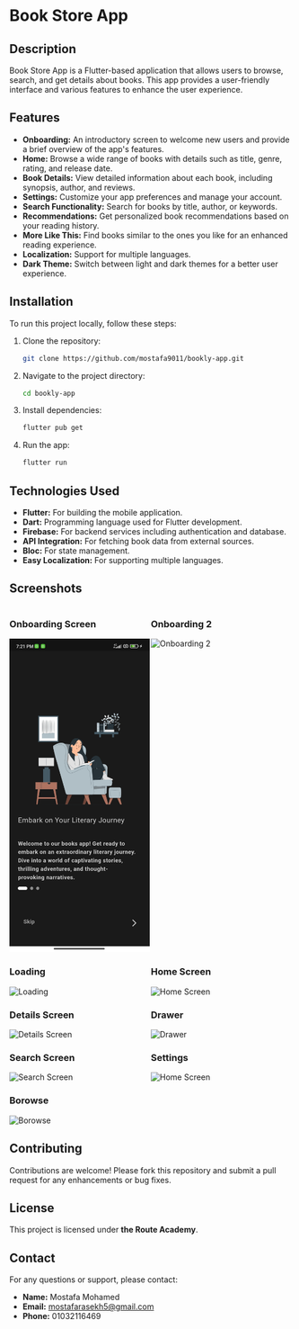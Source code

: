 # Book Store App

## Description
Book Store App is a Flutter-based application that allows users to browse, search, and get details about books. This app provides a user-friendly interface and various features to enhance the user experience.

## Features
- **Onboarding:** An introductory screen to welcome new users and provide a brief overview of the app's features.
- **Home:** Browse a wide range of books with details such as title, genre, rating, and release date.
- **Book Details:** View detailed information about each book, including synopsis, author, and reviews.
- **Settings:** Customize your app preferences and manage your account.
- **Search Functionality:** Search for books by title, author, or keywords.
- **Recommendations:** Get personalized book recommendations based on your reading history.
- **More Like This:** Find books similar to the ones you like for an enhanced reading experience.
- **Localization:** Support for multiple languages.
- **Dark Theme:** Switch between light and dark themes for a better user experience.

## Installation
To run this project locally, follow these steps:

1. Clone the repository:
    ```bash
    git clone https://github.com/mostafa9011/bookly-app.git
    ```

2. Navigate to the project directory:
    ```bash
    cd bookly-app
    ```

3. Install dependencies:
    ```bash
    flutter pub get
    ```

4. Run the app:
    ```bash
    flutter run
    ```

## Technologies Used
- **Flutter:** For building the mobile application.
- **Dart:** Programming language used for Flutter development.
- **Firebase:** For backend services including authentication and database.
- **API Integration:** For fetching book data from external sources.
- **Bloc:** For state management.
- **Easy Localization:** For supporting multiple languages.

## Screenshots

<div style="display: flex; flex-wrap: wrap;">
  <div style="flex: 1; min-width: 250px;">
    <h3>Onboarding Screen</h3>
    <img src="https://github.com/mostafa9011/bookly-app/blob/develop/assets/screenshots/1.jpg?raw=true" alt="Onboarding 1" width="250"/>
  </div>
  <div style="flex: 1; min-width: 250px;">
    <h3>Onboarding 2</h3>
    <img src="https://github.com/mostafa9011/bookly-App/blob/develop/assets/screeenshots/2.jpg?raw=true" alt="Onboarding 2" width="250"/>
  </div>
</div>
<div style="display: flex; flex-wrap: wrap;">
  <div style="flex: 1; min-width: 250px;">
    <h3>Loading</h3>
    <img src="https://github.com/mostafa9011/bookly-App/blob/develop/assets/screeenshots/3.jpg?raw=true" alt="Loading" width="250"/>
  </div>
  <div style="flex: 1; min-width: 250px;">
    <h3>Home Screen</h3>
    <img src="https://github.com/mostafa9011/bookly-App/blob/develop/assets/screeenshots/4.jpg?raw=true" alt="Home Screen" width="250"/>
  </div>
</div>
<div style="display: flex; flex-wrap: wrap;">
  <div style="flex: 1; min-width: 250px;">
    <h3>Details Screen</h3>
    <img src="https://github.com/mostafa9011/bookly-App/blob/develop/assets/screeenshots/5.jpg?raw=true" alt="Details Screen" width="250"/>
  </div>
  <div style="flex: 1; min-width: 250px;">
    <h3>Drawer</h3>
    <img src="https://github.com/mostafa9011/bookly-App/blob/develop/assets/screeenshots/6.jpg?raw=true" alt="Drawer" width="250"/>
  </div>
</div>
<div style="display: flex; flex-wrap: wrap;">
  <div style="flex: 1; min-width: 250px;">
    <h3>Search Screen</h3>
    <img src="https://github.com/mostafa9011/bookly-App/blob/develop/assets/screeenshots/7.jpg?raw=true" alt="Search Screen" width="250"/>
  </div>
  <div style="flex: 1; min-width: 250px;">
    <h3>Settings</h3>
    <img src="https://github.com/mostafa9011/bookly-App/blob/develop/assets/screeenshots/8.jpg?raw=true" alt="Home Screen" width="250"/>
  </div>
</div>
<div style="display: flex; flex-wrap: wrap;">
  <div style="flex: 1; min-width: 250px;">
    <h3>Borowse</h3>
    <img src="https://github.com/mostafa9011/bookly-App/blob/develop/assets/screeenshots/9.jpg?raw=true" alt="Borowse" width="250"/>
  </div>
</div>

## Contributing
Contributions are welcome! Please fork this repository and submit a pull request for any enhancements or bug fixes.

## License
This project is licensed under **the Route Academy**.

## Contact
For any questions or support, please contact:
- **Name:** Mostafa Mohamed
- **Email:** mostafarasekh5@gmail.com
- **Phone:** 01032116469
